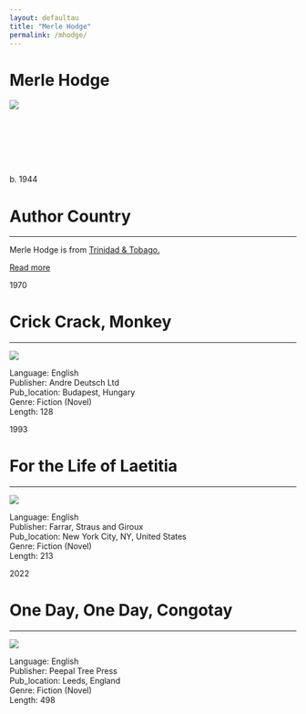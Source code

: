 ```yaml
---
layout: defaultau
title: "Merle Hodge"
permalink: /mhodge/
---
```

<!-- partial:index.partial.html -->
<div class="content">
    <h1>Merle Hodge</h1>
    <div class="quote">
        <div><img src="https://stories.isu.pub/88562224/images/43_original_file_I0.jpg" class="logo"></div>
    </div>
    <div class="timeline">
        <div style="padding-bottom:100px;"></div>
        <div class="block">
            <div class="date right"><p class="right">b. 1944</p></div>
            <div class="dot"></div>
            <div class="left first">
            <div class="author_country">
                <h1>Author Country</h1><hr>
          <div class="aclocation">  <p>Merle Hodge is from <a href="{{ site.baseurl }}/3">Trinidad & Tobago.</a></p></div>
              <div class="acreadmore">   <a href="https://en.wikipedia.org/wiki/Merle_Hodge" target="_blank">Read more</a></div>
            </div>
            </div>
        </div>
        <div class="block">
            <div class="date left"><p class="left">1970</p></div>
            <div class="dot"></div>
            <div class="right hide">
                <h1>Crick Crack, Monkey</h1><hr>
                <p><img src="https://images-na.ssl-images-amazon.com/images/S/compressed.photo.goodreads.com/books/1386921482i/280329.jpg"></p>
                <p>
                Language: English<br/>
                Publisher: Andre Deutsch Ltd<br/>
                Pub_location: Budapest, Hungary<br/>
                Genre: Fiction (Novel)<br/>
                Length: 128</p>
           </div>
        </div>
        <div class="block">
            <div class="date right"><p class="right">1993</p></div>
            <div class="dot"></div>
            <div class="left hide">
                <h1>For the Life of Laetitia</h1><hr>
                <p><img src="https://d1ldy8a769gy68.cloudfront.net/300/037/432/447/6/0374324476.jpg"></p>
                <p>
                Language: English<br/>
                Publisher: Farrar, Straus and Giroux<br/>
                Pub_location: New York City, NY, United States<br/>
                Genre: Fiction (Novel)<br/>
                Length: 213</p>
           </div>
        </div>
        <div class="block">
            <div class="date left"><p class="left">2022</p></div>
            <div class="dot"></div>
            <div class="right hide">
                <h1>One Day, One Day, Congotay</h1><hr>
                <p><img src="https://www.peepaltreepress.com/sites/default/files/styles/book_cover_large/public/9781845235246_0.jpg?itok=hcdAeqfC"></p>
                <p>Language: English<br/>
                Publisher: Peepal Tree Press<br/>
                Pub_location: Leeds, England<br/>
                Genre: Fiction (Novel)<br/>
                Length: 498</p>
            </div>
        </div>
  <!-- partial -->
<script src='https://cdnjs.cloudflare.com/ajax/libs/jquery/3.1.1/jquery.min.js'></script><script  src="{{ site.baseurl }}/assets/js/authorscript.js"></script>
